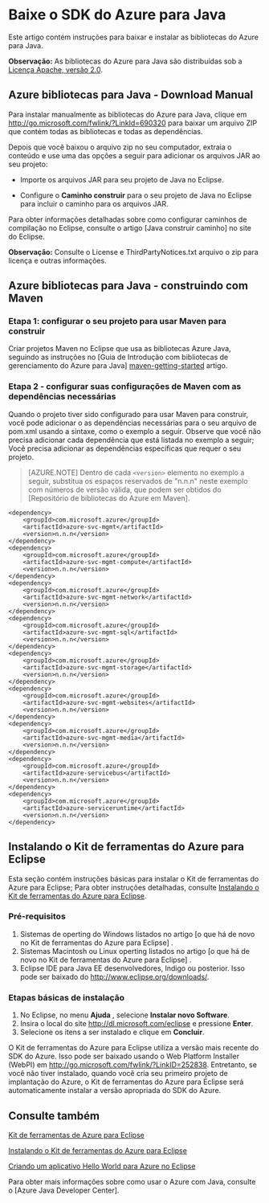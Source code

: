 <properties 
    pageTitle="Baixe o SDK do Azure para Java" 
    description="Aprenda a baixar o SDK do Azure para Java, com código de exemplo fornecido para projetos de Maven e etapas de instalação básico para a Tookit do Azure para Eclipse." 
    services="" 
    documentationCenter="java" 
    authors="rmcmurray" 
    manager="wpickett" 
    editor=""/>

<tags 
    ms.service="multiple" 
    ms.workload="na" 
    ms.tgt_pltfrm="multiple" 
    ms.devlang="Java" 
    ms.topic="article" 
    ms.date="08/11/2016" 
    ms.author="robmcm"/>

# <a name="download-the-azure-sdk-for-java"></a>Baixe o SDK do Azure para Java

Este artigo contém instruções para baixar e instalar as bibliotecas do Azure para Java.

**Observação:** As bibliotecas do Azure para Java são distribuídas sob a [Licença Apache, versão 2.0][license].

## <a name="azure-libraries-for-java---manual-download"></a>Azure bibliotecas para Java - Download Manual

Para instalar manualmente as bibliotecas do Azure para Java, clique em <http://go.microsoft.com/fwlink/?LinkId=690320> para baixar um arquivo ZIP que contém todas as bibliotecas e todas as dependências.

Depois que você baixou o arquivo zip no seu computador, extraia o conteúdo e use uma das opções a seguir para adicionar os arquivos JAR ao seu projeto:

* Importe os arquivos JAR para seu projeto de Java no Eclipse.

* Configure o **Caminho construir** para o seu projeto de Java no Eclipse para incluir o caminho para os arquivos JAR.

Para obter informações detalhadas sobre como configurar caminhos de compilação no Eclipse, consulte o artigo [Java construir caminho] no site do Eclipse.

**Observação:** Consulte o License e ThirdPartyNotices.txt arquivo o zip para licença e outras informações.

## <a name="azure-libraries-for-java---building-with-maven"></a>Azure bibliotecas para Java - construindo com Maven

### <a name="step-1---set-up-your-project-to-use-maven-for-build"></a>Etapa 1: configurar o seu projeto para usar Maven para construir

Criar projetos Maven no Eclipse que usa as bibliotecas Azure Java, seguindo as instruções no [Guia de Introdução com bibliotecas de gerenciamento do Azure para Java] [ maven-getting-started] artigo. 

### <a name="step-2---configure-your-maven-settings-with-the-requisite-dependencies"></a>Etapa 2 - configurar suas configurações de Maven com as dependências necessárias

Quando o projeto tiver sido configurado para usar Maven para construir, você pode adicionar o as dependências necessárias para o seu arquivo de pom.xml usando a sintaxe, como o exemplo a seguir. Observe que você não precisa adicionar cada dependência que está listada no exemplo a seguir; Você precisa adicionar as dependências específicas que requer o seu projeto.

> [AZURE.NOTE] Dentro de cada `<version>` elemento no exemplo a seguir, substitua os espaços reservados de "n.n.n" neste exemplo com números de versão válida, que podem ser obtidos do [Repositório de bibliotecas do Azure em Maven].

    <dependency>
        <groupId>com.microsoft.azure</groupId>
        <artifactId>azure-svc-mgmt</artifactId>
        <version>n.n.n</version>
    </dependency>
    <dependency>
        <groupId>com.microsoft.azure</groupId>
        <artifactId>azure-svc-mgmt-compute</artifactId>
        <version>n.n.n</version>
    </dependency>
    <dependency>
        <groupId>com.microsoft.azure</groupId>
        <artifactId>azure-svc-mgmt-network</artifactId>
        <version>n.n.n</version>
    </dependency>
    <dependency>
        <groupId>com.microsoft.azure</groupId>
        <artifactId>azure-svc-mgmt-sql</artifactId>
        <version>n.n.n</version>
    </dependency>
    <dependency>
        <groupId>com.microsoft.azure</groupId>
        <artifactId>azure-svc-mgmt-storage</artifactId>
        <version>n.n.n</version>
    </dependency>
    <dependency>
        <groupId>com.microsoft.azure</groupId>
        <artifactId>azure-svc-mgmt-websites</artifactId>
        <version>n.n.n</version>
    </dependency>
    <dependency>
        <groupId>com.microsoft.azure</groupId>
        <artifactId>azure-svc-mgmt-media</artifactId>
        <version>n.n.n</version>
    </dependency>
    <dependency>
        <groupId>com.microsoft.azure</groupId>
        <artifactId>azure-servicebus</artifactId>
        <version>n.n.n</version>
    </dependency>
    <dependency>
        <groupId>com.microsoft.azure</groupId>
        <artifactId>azure-serviceruntime</artifactId>
        <version>n.n.n</version>
    </dependency>

## <a name="installing-the-azure-toolkit-for-eclipse"></a>Instalando o Kit de ferramentas do Azure para Eclipse

Esta seção contém instruções básicas para instalar o Kit de ferramentas do Azure para Eclipse; Para obter instruções detalhadas, consulte [Instalando o Kit de ferramentas do Azure para Eclipse].

### <a name="prerequisites"></a>Pré-requisitos

1. Sistemas de operting do Windows listados no artigo [o que há de novo no Kit de ferramentas do Azure para Eclipse] .
1. Sistemas Macintosh ou Linux operting listados no artigo [o que há de novo no Kit de ferramentas do Azure para Eclipse] .
1. Eclipse IDE para Java EE desenvolvedores, Indigo ou posterior. Isso pode ser baixado do <http://www.eclipse.org/downloads/>.

### <a name="basic-installation-steps"></a>Etapas básicas de instalação

1. No Eclipse, no menu **Ajuda** , selecione **Instalar novo Software**.
1. Insira o local do site <http://dl.microsoft.com/eclipse> e pressione **Enter**.
1. Selecione os itens a ser instalado e clique em **Concluir**.

O Kit de ferramentas do Azure para Eclipse utiliza a versão mais recente do SDK do Azure. Isso pode ser baixado usando o Web Platform Installer (WebPI) em <http://go.microsoft.com/fwlink/?LinkID=252838>. Entretanto, se você não tiver instalado, quando você cria seu primeiro projeto de implantação do Azure, o Kit de ferramentas do Azure para Eclipse será automaticamente instalar a versão apropriada do SDK do Azure.

## <a name="see-also"></a>Consulte também

[Kit de ferramentas de Azure para Eclipse]

[Instalando o Kit de ferramentas do Azure para Eclipse] 

[Criando um aplicativo Hello World para Azure no Eclipse]

Para obter mais informações sobre como usar o Azure com Java, consulte o [Azure Java Developer Center].

<!-- URL List -->

[Central de desenvolvedores do Azure Java]: http://go.microsoft.com/fwlink/?LinkID=699547
[Repositório de bibliotecas Azure em Maven]: http://go.microsoft.com/fwlink/?LinkID=286274
[Kit de ferramentas de Azure para Eclipse]: http://go.microsoft.com/fwlink/?LinkID=699529
[Criando um aplicativo Hello World para Azure no Eclipse]: http://go.microsoft.com/fwlink/?LinkID=699533
[Instalando o Kit de ferramentas do Azure para Eclipse]: http://go.microsoft.com/fwlink/?LinkId=699546
[Caminho de criação de Java]: http://help.eclipse.org/luna/index.jsp?topic=%2Forg.eclipse.jdt.doc.user%2Freference%2Fref-properties-build-path.htm
[license]: http://www.apache.org/licenses/LICENSE-2.0.html
[maven-getting-started]: http://go.microsoft.com/fwlink/?LinkID=622998
[zip-download]: http://go.microsoft.com/fwlink/?LinkId=690320
[Novidades no Azure Kit de ferramentas para Eclipse]: http://go.microsoft.com/fwlink/?LinkId=690333
